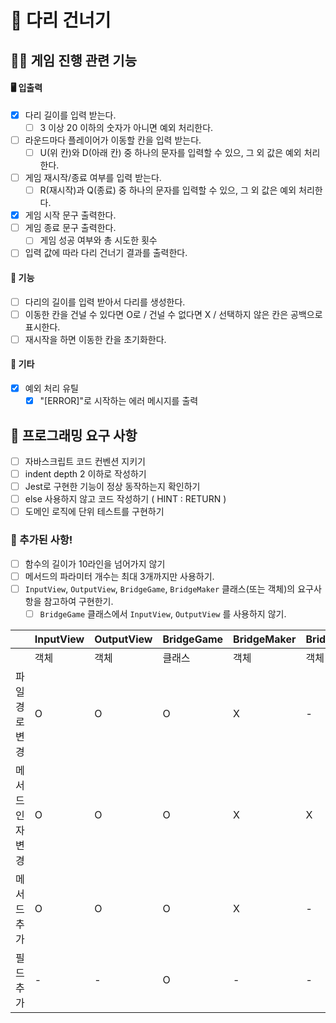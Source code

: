 # 🍗 다리 건너기

## 🦵🏻 게임 진행 관련 기능

#### 🖥️ 입출력

- [x] 다리 길이를 입력 받는다.
  - [ ] 3 이상 20 이하의 숫자가 아니면 예외 처리한다.
- [ ] 라운드마다 플레이어가 이동할 칸을 입력 받는다.
  - [ ] U(위 칸)와 D(아래 칸) 중 하나의 문자를 입력할 수 있으, 그 외 값은 예외 처리한다.
- [ ] 게임 재시작/종료 여부를 입력 받는다.
  - [ ] R(재시작)과 Q(종료) 중 하나의 문자를 입력할 수 있으, 그 외 값은 예외 처리한다.
- [x] 게임 시작 문구 출력한다.
- [ ] 게임 종료 문구 출력한다.
  - [ ] 게임 성공 여부와 총 시도한 횟수
- [ ] 입력 값에 따라 다리 건너기 결과를 출력한다.

#### 🍂 기능

- [ ] 다리의 길이를 입력 받아서 다리를 생성한다.
- [ ] 이동한 칸을 건널 수 있다면 O로 / 건널 수 없다면 X / 선택하지 않은 칸은 공백으로 표시한다.
- [ ] 재시작을 하면 이동한 칸을 초기화한다.

#### 🍰 기타

- [x] 예외 처리 유틸
  - [x] "[ERROR]"로 시작하는 에러 메시지를 출력

## 🦿 프로그래밍 요구 사항

- [ ] 자바스크립트 코드 컨벤션 지키기
- [ ] indent depth 2 이하로 작성하기
- [ ] Jest로 구현한 기능이 정상 동작하는지 확인하기
- [ ] else 사용하지 않고 코드 작성하기 ( HINT : RETURN )
- [ ] 도메인 로직에 단위 테스트를 구현하기

### 🤏 추가된 사항!

- [ ] 함수의 길이가 10라인을 넘어가지 않기
- [ ] 메서드의 파라미터 개수는 최대 3개까지만 사용하기.
- [ ] `InputView`, `OutputView`, `BridgeGame`, `BridgeMaker` 클래스(또는 객체)의 요구사항을 참고하여 구현한기.
  - [ ] `BridgeGame` 클래스에서 `InputView`, `OutputView` 를 사용하지 않기.

|                  | InputView | OutputView | BridgeGame | BridgeMaker | BridgeRandomNumberGenerator |
| :--------------- | --------- | ---------- | ---------- | ----------- | --------------------------- |
|                  | 객체      | 객체       | 클래스     | 객체        | 객체                        |
| 파일 경로 변경   | O         | O          | O          | X           | -                           |
| 메서드 인자 변경 | O         | O          | O          | X           | X                           |
| 메서드 추가      | O         | O          | O          | X           | -                           |
| 필드 추가        | -         | -          | O          | -           | -                           |
